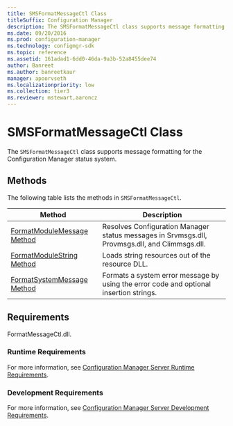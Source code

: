 ```yaml
---
title: SMSFormatMessageCtl Class
titleSuffix: Configuration Manager
description: The SMSFormatMessageCtl class supports message formatting for the Configuration Manager status system.
ms.date: 09/20/2016
ms.prod: configuration-manager
ms.technology: configmgr-sdk
ms.topic: reference
ms.assetid: 161adad1-6dd0-46da-9a3b-52a8455dee74
author: Banreet
ms.author: banreetkaur
manager: apoorvseth
ms.localizationpriority: low
ms.collection: tier3
ms.reviewer: mstewart,aaroncz 
---
```

# SMSFormatMessageCtl Class
The `SMSFormatMessageCtl` class supports message formatting for the Configuration Manager status system.  

## Methods  
 The following table lists the methods in `SMSFormatMessageCtl`.  

|Method|Description|  
|------------|-----------------|  
|[FormatModuleMessage Method](../../../../../develop/reference/core/servers/manage/formatmodulemessage-method.md)|Resolves Configuration Manager status messages in Srvmsgs.dll, Provmsgs.dll, and Climmsgs.dll.|  
|[FormatModuleString Method](../../../../../develop/reference/core/servers/manage/formatmodulestring-method.md)|Loads string resources out of the resource DLL.|  
|[FormatSystemMessage Method](../../../../../develop/reference/core/servers/manage/formatsystemmessage-method.md)|Formats a system error message by using the error code and optional insertion strings.|  

## Requirements  
 FormatMessageCtl.dll.  

### Runtime Requirements  
 For more information, see [Configuration Manager Server Runtime Requirements](../../../../../develop/core/reqs/server-runtime-requirements.md).  

### Development Requirements  
 For more information, see [Configuration Manager Server Development Requirements](../../../../../develop/core/reqs/server-development-requirements.md).  
